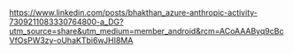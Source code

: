 https://www.linkedin.com/posts/bhakthan_azure-anthropic-activity-7309211083330764800-a_DG?utm_source=share&utm_medium=member_android&rcm=ACoAAAByq9cBcVfOsPW3zy-oUhaKTbi6wJHI8MA
